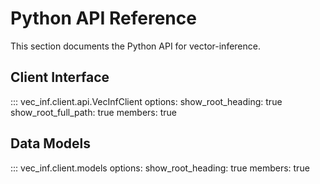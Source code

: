 # Python API Reference

This section documents the Python API for vector-inference.

## Client Interface

::: vec_inf.client.api.VecInfClient
    options:
      show_root_heading: true
      show_root_full_path: true
      members: true

## Data Models

::: vec_inf.client.models
    options:
      show_root_heading: true
      members: true
